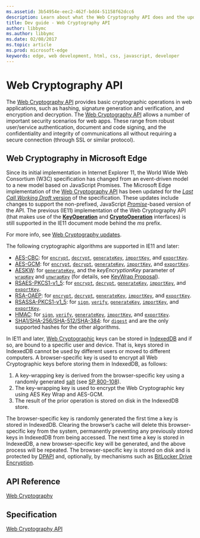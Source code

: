 ```yaml
---
ms.assetid: 3b54954e-eec2-462f-bdd4-51158f62dcc6
description: Learn about what the Web Cryptography API does and the updates new to Microsoft Edge.
title: Dev guide - Web Cryptography API
author: libbymc
ms.author: libbymc
ms.date: 02/08/2017
ms.topic: article
ms.prod: microsoft-edge
keywords: edge, web development, html, css, javascript, developer
---
```


# Web Cryptography API

The [Web Cryptography API](http://go.microsoft.com/fwlink/p/?linkid=301307) provides basic cryptographic operations in web applications, such as hashing, signature generation and verification, and encryption and decryption.  The [Web Cryptography API](http://go.microsoft.com/fwlink/p/?linkid=301307)  allows a number of important security scenarios for web apps. These range from robust user/service authentication, document and code signing, and the confidentiality and integrity of communications all without requiring a secure connection (through SSL or similar protocol).

## Web Cryptography in Microsoft Edge

Since its initial implementation in Internet Explorer 11, the World Wide Web Consortium (W3C) specification has changed from an event-driven model to a new model based on JavaScript Promises. The Microsoft Edge implementation of the [Web Cryptography API](http://go.microsoft.com/fwlink/p/?linkid=301307) has been updated for the [*Last Call Working Draft* version](http://www.w3.org/TR/2014/WD-WebCryptoAPI-20140325/) of the specification. These updates include changes to support the non-prefixed, JavaScript [*Promise*](http://msdn.microsoft.com/library/ie/dn802826(v=vs.94).aspx)-based version of the API. The previous (IE11) implementation of the Web Cryptography API (that makes use of the [**KeyOperation**](https://msdn.microsoft.com/library/dn302314(v=vs.85).aspx) and [**CryptoOperation**](https://msdn.microsoft.com/library/dn280996(v=vs.85).aspx) interfaces) is still supported in the IE11 document mode behind the *ms* prefix.

For more info, see [Web Cryptography updates](https://msdn.microsoft.com/library/dn904640(v=vs.85).aspx).

The following cryptographic algorithms are supported in IE11 and later:

* [AES-CBC](http://go.microsoft.com/fwlink/p/?LinkID=330634): for [`encrypt`](https://msdn.microsoft.com/library/dn302329(v=vs.85).aspx), [`decrypt`](https://msdn.microsoft.com/library/dn302326(v=vs.85).aspx), [`generateKey`](https://msdn.microsoft.com/library/dn302331(v=vs.85).aspx), [`importKey`](https://msdn.microsoft.com/library/dn302332(v=vs.85).aspx), and [`exportKey`](https://msdn.microsoft.com/library/dn302330(v=vs.85).aspx).
* [AES-GCM](http://go.microsoft.com/fwlink/p/?LinkID=330635): for [`encrypt`](https://msdn.microsoft.com/library/dn302329(v=vs.85).aspx), [`decrypt`](https://msdn.microsoft.com/library/dn302326(v=vs.85).aspx), [`generateKey`](https://msdn.microsoft.com/library/dn302331(v=vs.85).aspx), [`importKey`](https://msdn.microsoft.com/library/dn302332(v=vs.85).aspx), and [`exportKey`](https://msdn.microsoft.com/library/dn302330(v=vs.85).aspx). 
* [AESKW](http://go.microsoft.com/fwlink/p/?LinkID=330636): for [`generateKey`](https://msdn.microsoft.com/library/dn302331(v=vs.85).aspx), and the *keyEncryptionKey* parameter of [`wrapKey`](https://msdn.microsoft.com/library/dn302337(v=vs.85).aspx) and [`unwrapKey`](https://msdn.microsoft.com/library/dn302335(v=vs.85).aspx) (for details, see [KeyWrap Proposal](http://go.microsoft.com/fwlink/p/?LinkID=330637)).
* [RSAES-PKCS1-v1_5](http://go.microsoft.com/fwlink/p/?LinkID=330638): for [`encrypt`](https://msdn.microsoft.com/library/dn302329(v=vs.85).aspx), [`decrypt`](https://msdn.microsoft.com/library/dn302326(v=vs.85).aspx), [`generateKey`](https://msdn.microsoft.com/library/dn302331(v=vs.85).aspx), [`importKey`](https://msdn.microsoft.com/library/dn302332(v=vs.85).aspx), and [`exportKey`](https://msdn.microsoft.com/library/dn302330(v=vs.85).aspx).
* [RSA-OAEP](http://go.microsoft.com/fwlink/p/?LinkID=330639): for [`encrypt`](https://msdn.microsoft.com/library/dn302329(v=vs.85).aspx), [`decrypt`](https://msdn.microsoft.com/library/dn302326(v=vs.85).aspx), [`generateKey`](https://msdn.microsoft.com/library/dn302331(v=vs.85).aspx), [`importKey`](https://msdn.microsoft.com/library/dn302332(v=vs.85).aspx), and [`exportKey`](https://msdn.microsoft.com/library/dn302330(v=vs.85).aspx).
* [RSASSA-PKCS1-v1_5](http://go.microsoft.com/fwlink/p/?LinkID=330640): for [`sign`](https://msdn.microsoft.com/library/dn302334(v=vs.85).aspx), [`verify`](https://msdn.microsoft.com/library/dn302336(v=vs.85).aspx), [`generateKey`](https://msdn.microsoft.com/library/dn302331(v=vs.85).aspx), [`importKey`](https://msdn.microsoft.com/library/dn302332(v=vs.85).aspx), and [`exportKey`](https://msdn.microsoft.com/library/dn302330(v=vs.85).aspx).
* [HMAC](http://go.microsoft.com/fwlink/p/?LinkID=330641): for [`sign`](https://msdn.microsoft.com/library/dn302334(v=vs.85).aspx), [`verify`](https://msdn.microsoft.com/library/dn302336(v=vs.85).aspx), [`generateKey`](https://msdn.microsoft.com/library/dn302331(v=vs.85).aspx), [`importKey`](https://msdn.microsoft.com/library/dn302332(v=vs.85).aspx), and [`exportKey`](https://msdn.microsoft.com/library/dn302330(v=vs.85).aspx).
* [SHA1/SHA-256/SHA-512/SHA-384](http://go.microsoft.com/fwlink/p/?LinkID=330642): for [`digest`](https://msdn.microsoft.com/library/dn302328(v=vs.85).aspx) and are the only supported hashes for the other algorithms.

In IE11 and later, [Web Cryptographic](http://www.w3.org/TR/WebCryptoAPI/) keys can be stored in [IndexedDB](https://msdn.microsoft.com/library/hh673548(v=vs.85).aspx) and if so, are bound to a specific user and device. That is, keys stored in IndexedDB cannot be used by different users or moved to different computers. A browser-specific key is used to encrypt all Web Cryptographic keys before storing them in IndexedDB, as follows:

  1. A key-wrapping key is derived from the browser-specific key using a randomly generated [salt](http://en.wikipedia.org/wiki/Salt_(cryptography)) (see [SP 800-108](http://csrc.nist.gov/publications/nistpubs/800-108/sp800-108.pdf)).
  2. The key-wrapping key is used to encrypt the Web Cryptographic key using AES Key Wrap and AES-GCM.
  3. The result of the prior operation is stored on disk in the IndexedDB store.

The browser-specific key is randomly generated the first time a key is stored in IndexedDB. Clearing the browser’s cache will delete this browser-specific key from the system, permanently preventing any previously stored keys in IndexedDB from being accessed. The next time a key is stored in IndexedDB, a new browser-specific key will be generated, and the above process will be repeated. The browser-specific key is stored on disk and is protected by [DPAPI](https://msdn.microsoft.com/library/ms995355.aspx) and, optionally, by mechanisms such as [BitLocker Drive Encryption](https://msdn.microsoft.com/library/windows/hardware/gg487306.aspx).

## API Reference 
[Web Cryptography](https://msdn.microsoft.com/library/dn302338(v=vs.85).aspx)

## Specification
[Web Cryptography API](http://go.microsoft.com/fwlink/p/?linkid=301307)


